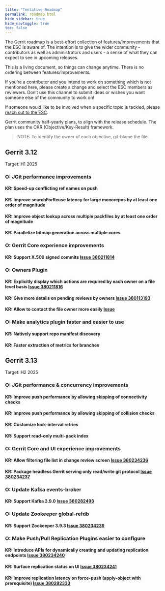 ```yaml
---
title: "Tentative Roadmap"
permalink: roadmap.html
hide_sidebar: true
hide_navtoggle: true
toc: false
---
```


The Gerrit roadmap is a best-effort collection of features/improvements that the ESC is aware of.
The intention is to give the wider community - contributors as well as administrators and users - a
sense of what they can expect to see in upcoming releases.

This is a living document, so things can change anytime. There is no ordering between
features/improvements.

If you’re a contributor and you intend to work on something which is not mentioned here, please
create a change and select the ESC members as reviewers. Don’t use this channel to submit ideas or
wishes you want someone else of the community to work on!

If someone would like to be involved when a specific topic is tackled, please
[reach out to the
ESC](https://gerrit-documentation.storage.googleapis.com/Documentation/3.4.1/dev-roles.html#steering-committee-member).

Gerrit community half-yearly plans, to align with the release schedule.
The plan uses the OKR (Objective/Key-Result) framework.

> NOTE: To identify the owner of each objective, git-blame the file.

## Gerrit 3.12
Target: H1 2025

### O: JGit performance improvements

#### KR: Speed-up conflicting ref names on push
#### KR: Improve searchForReuse latency for large monorepos by at least one order of magnitude
#### KR: Improve object lookup across multiple packfiles by at least one order of magnitude
#### KR: Parallelize bitmap generation across multiple cores

### O: Gerrit Core experience improvements

#### KR: Support X.509 signed commits [Issue 380211814](https://issues.gerritcodereview.com/issues/380211814)

### O: Owners Plugin

#### KR: Explicitly display which actions are required by each owner on a file level basis [Issue 380211816](https://issues.gerritcodereview.com/issues/380211816)
#### KR: Give more details on pending reviews by owners [Issue 380113193](https://issues.gerritcodereview.com/issues/380113193)
#### KR: Allow to contact the file owner more easily [Issue](https://issues.gerritcodereview.com/issues/380125109)

### O: Make analytics plugin faster and easier to use

#### KR: Natively support repo manifest discovery
#### KR: Faster extraction of metrics for branches


## Gerrit 3.13
Target: H2 2025

### O: JGit performance & concurrency improvements

#### KR: Improve push performance by allowing skipping of connectivity checks
#### KR: Improve push performance by allowing skipping of collision checks
#### KR: Customize lock-interval retries
#### KR: Support read-only multi-pack index

### O: Gerrit Core and UI experience improvements

#### KR: Allow filtering file list in change review screen [Issue 380234236](https://issues.gerritcodereview.com/issues/380234236)
#### KR: Package headless Gerrit serving only read/write git protocol [Issue 380234237](https://issues.gerritcodereview.com/issues/380234237)

### O: Update Kafka events-broker

#### KR: Support Kafka 3.9.0 [Issue 380282493](https://issues.gerritcodereview.com/issues/380282493)

### O: Update Zookeeper global-refdb

#### KR: Support Zookeeper 3.9.3 [Issue 380234239](https://issues.gerritcodereview.com/issues/380234239)

### O: Make Push/Pull Replication Plugins easier to configure

#### KR: Introduce APIs for dynamically creating and updating replication endpoints [Issue 380234240](https://issues.gerritcodereview.com/issues/380234240)
#### KR: Surface replication status on UI [Issue 380234241](https://issues.gerritcodereview.com/issues/380234241)
#### KR: Improve replication latency on force-push (apply-object with prerequisite) [Issue 380282333](https://issues.gerritcodereview.com/issues/380282333)
